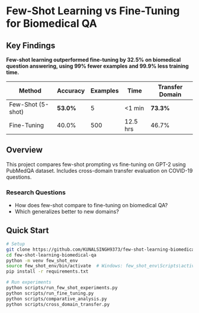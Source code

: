 
# Few-Shot Learning vs Fine-Tuning for Biomedical QA

## Key Findings

**Few-shot learning outperformed fine-tuning by 32.5% on biomedical question answering, using 99% fewer examples and 99.9% less training time.**

| Method | Accuracy | Examples | Time | Transfer Domain |
|--------|----------|----------|------|-----------------|
| Few-Shot (5-shot) | **53.0%** | 5 | <1 min | **73.3%** |
| Fine-Tuning | 40.0% | 500 | 12.5 hrs | 46.7% |

## Overview

This project compares few-shot prompting vs fine-tuning on GPT-2 using PubMedQA dataset. Includes cross-domain transfer evaluation on COVID-19 questions.

### Research Questions
- How does few-shot compare to fine-tuning on biomedical QA?
- Which generalizes better to new domains?

## Quick Start
``````bash
# Setup
git clone https://github.com/KUNALSINGH9373/few-shot-learning-biomedical-qa.git
cd few-shot-learning-biomedical-qa
python -m venv few_shot_env
source few_shot_env/bin/activate  # Windows: few_shot_env\Scripts\activate
pip install -r requirements.txt

# Run experiments
python scripts/run_few_shot_experiments.py
python scripts/run_fine_tuning.py
python scripts/comparative_analysis.py
python scripts/cross_domain_transfer.py
